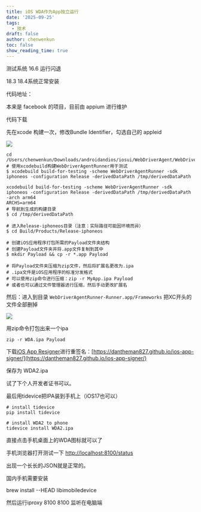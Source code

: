 ```yaml
---
title: iOS WDA作为App独立运行
date: '2025-09-25'
tags:
  - 技术
draft: false
author: chenwenkun
toc: false
show_reading_time: true
---
```

测试系统 16.6 运行闪退

18.3 18.4系统正常安装

代码地址：

本来是 facebook 的项目，目前由 appium 进行维护

代码下载

先在xcode 构建一次，修改Bundle Identifier，勾选自己的 appleid

![](https://prod-files-secure.s3.us-west-2.amazonaws.com/c205fb54-92b2-4987-8be3-972b67d27acc/cb756a73-27bc-4b0d-951a-858df3344b59/image.png?X-Amz-Algorithm=AWS4-HMAC-SHA256&X-Amz-Content-Sha256=UNSIGNED-PAYLOAD&X-Amz-Credential=ASIAZI2LB466THFKWXFT%2F20250926%2Fus-west-2%2Fs3%2Faws4_request&X-Amz-Date=20250926T122045Z&X-Amz-Expires=3600&X-Amz-Security-Token=IQoJb3JpZ2luX2VjEAQaCXVzLXdlc3QtMiJIMEYCIQCmTObatYPK9M1k9ds3Kvgb3z0KLse943kfEHOYfCoqswIhAKuWaP83k67Sb0IBlRvqSx%2B7xMwdoSjKaobFW3zodNQrKogECI3%2F%2F%2F%2F%2F%2F%2F%2F%2F%2FwEQABoMNjM3NDIzMTgzODA1Igw6ab5ZtdNG%2Fx2JtQwq3AODcURT7AsY6pJNg%2Fd4v3lpIXjTlCF36guLKYMsDJmA0Nnq%2BfgoF2JT482CfG2sReIxNJNQBvTRyLps8ZxrOrqmiS%2BYBGUc1ox%2BnN6Om4Zh2YjmYztjsHAU8iV2uIZasGHrZNy5KrOpQ92mK8fikSOFp5%2FZhf7ZBhePOCQYW6GsazDThOJ%2Bt8GU0lavrmKmlZ75uxxGEvcpkJBegaYmt1HFRBZ6Q1uC3gmHLgDEvz138f1I9yrC3Ujl6kIgFTDGxJI8cdLEFqhej986EE2JbrXK0rbV7UnsWWc%2BI4GEJyszXUulWD4sOAb%2BbXNDOWXMRGjNNKnu8MxMbCLnK%2FFxlZZysLXMoilCOyYGkoC8hXsIRJUKtz2AEz4xqCehAFSHY2xMYUwgeQqE8WOOOwTVTb0jIUIUcrq%2F3%2Ftx7pcYlFHNqaRxsXwPJ4RPSkmWlIVwyArvgP76uHlQM8mpPTdHikeGkM1gI4dihg4YG75eDIevM6OLOb29XTOxC3SiP8o31lDrGBt4hEXPit9lFzxN5%2FKITYFQVEpD%2FahiqYj0DR%2FVinGPDQtGPvJHLnbYaANaMqyjy5%2Bewjbvz95Wo8fLW79kfSNKbdTIydByl%2FybJrdJHpDu32rXg3mUoyQWbTCm79nGBjqkAUc2JeBJL6lJLOBA6caxgXhCU0bNmHAtlgVDiP2yv8KXbUQ8jPJcvO1AoV1ASHuBYPXj295E2cliInoacJP0rFDoe0OkcX%2BILmGI18T%2F%2B583VePj1BRSlaGhopu%2BQRw5x%2FPMYkYPaelmu23aix9z4QfD2EQfYIJKfgVplrxF6NX62wwyCvQNbwX5ywYf6GQBiWsGAY%2BtOVXX6VIyzyMu%2B%2BAMCYNT&X-Amz-Signature=7d1b3ca61d8c353f033cf5bb7a3053f4e5861dd5d6f117eb92af347b8978ddd4&X-Amz-SignedHeaders=host&x-amz-checksum-mode=ENABLED&x-id=GetObject)

```shell
cd /Users/chenwenkun/Downloads/androidandios/iosui/WebDriverAgent/WebDriverAgent
# 使用xcodebuild构建WebDriverAgentRunner用于测试
$ xcodebuild build-for-testing -scheme WebDriverAgentRunner -sdk iphoneos -configuration Release -derivedDataPath /tmp/derivedDataPath

xcodebuild build-for-testing -scheme WebDriverAgentRunner -sdk iphoneos -configuration Release -derivedDataPath /tmp/derivedDataPath -arch arm64
ARCHS=arm64
# 导航到生成的构建目录
$ cd /tmp/derivedDataPath

# 进入Release-iphoneos目录（注意：实际路径可能因环境而异）
$ cd Build/Products/Release-iphoneos

# 创建iOS应用程序打包所需的Payload文件夹结构
# 创建Payload文件夹并将.app文件复制到其中
$ mkdir Payload && cp -r *.app Payload

# 将Payload文件夹压缩为zip文件，然后将扩展名更改为.ipa
# .ipa文件是iOS应用程序的标准分发格式
# 可以使用zip命令进行压缩：zip -r MyApp.ipa Payload
# 或者也可以通过文件管理器进行压缩，然后手动更改扩展名
```

然后：进入到目录 `WebDriverAgentRunner-Runner.app/Frameworks` 把XC开头的文件全部删掉

![](https://prod-files-secure.s3.us-west-2.amazonaws.com/c205fb54-92b2-4987-8be3-972b67d27acc/358b8d2b-1bfe-4fb9-beb5-83e1de5f201e/image.png?X-Amz-Algorithm=AWS4-HMAC-SHA256&X-Amz-Content-Sha256=UNSIGNED-PAYLOAD&X-Amz-Credential=ASIAZI2LB466THFKWXFT%2F20250926%2Fus-west-2%2Fs3%2Faws4_request&X-Amz-Date=20250926T122045Z&X-Amz-Expires=3600&X-Amz-Security-Token=IQoJb3JpZ2luX2VjEAQaCXVzLXdlc3QtMiJIMEYCIQCmTObatYPK9M1k9ds3Kvgb3z0KLse943kfEHOYfCoqswIhAKuWaP83k67Sb0IBlRvqSx%2B7xMwdoSjKaobFW3zodNQrKogECI3%2F%2F%2F%2F%2F%2F%2F%2F%2F%2FwEQABoMNjM3NDIzMTgzODA1Igw6ab5ZtdNG%2Fx2JtQwq3AODcURT7AsY6pJNg%2Fd4v3lpIXjTlCF36guLKYMsDJmA0Nnq%2BfgoF2JT482CfG2sReIxNJNQBvTRyLps8ZxrOrqmiS%2BYBGUc1ox%2BnN6Om4Zh2YjmYztjsHAU8iV2uIZasGHrZNy5KrOpQ92mK8fikSOFp5%2FZhf7ZBhePOCQYW6GsazDThOJ%2Bt8GU0lavrmKmlZ75uxxGEvcpkJBegaYmt1HFRBZ6Q1uC3gmHLgDEvz138f1I9yrC3Ujl6kIgFTDGxJI8cdLEFqhej986EE2JbrXK0rbV7UnsWWc%2BI4GEJyszXUulWD4sOAb%2BbXNDOWXMRGjNNKnu8MxMbCLnK%2FFxlZZysLXMoilCOyYGkoC8hXsIRJUKtz2AEz4xqCehAFSHY2xMYUwgeQqE8WOOOwTVTb0jIUIUcrq%2F3%2Ftx7pcYlFHNqaRxsXwPJ4RPSkmWlIVwyArvgP76uHlQM8mpPTdHikeGkM1gI4dihg4YG75eDIevM6OLOb29XTOxC3SiP8o31lDrGBt4hEXPit9lFzxN5%2FKITYFQVEpD%2FahiqYj0DR%2FVinGPDQtGPvJHLnbYaANaMqyjy5%2Bewjbvz95Wo8fLW79kfSNKbdTIydByl%2FybJrdJHpDu32rXg3mUoyQWbTCm79nGBjqkAUc2JeBJL6lJLOBA6caxgXhCU0bNmHAtlgVDiP2yv8KXbUQ8jPJcvO1AoV1ASHuBYPXj295E2cliInoacJP0rFDoe0OkcX%2BILmGI18T%2F%2B583VePj1BRSlaGhopu%2BQRw5x%2FPMYkYPaelmu23aix9z4QfD2EQfYIJKfgVplrxF6NX62wwyCvQNbwX5ywYf6GQBiWsGAY%2BtOVXX6VIyzyMu%2B%2BAMCYNT&X-Amz-Signature=496f0d27a82e28fdb7a8955c41b67fbee520b2d4ca38a0762bb0550968aa3cd4&X-Amz-SignedHeaders=host&x-amz-checksum-mode=ENABLED&x-id=GetObject)

用zip命令打包出来一个ipa

```shell
zip -r WDA.ipa Payload
```

下载[iOS App Resigner](https://zhida.zhihu.com/search?content_id=237756070&content_type=Article&match_order=1&q=iOS%20App%20Resigner&zd_token=eyJhbGciOiJIUzI1NiIsInR5cCI6IkpXVCJ9.eyJpc3MiOiJ6aGlkYV9zZXJ2ZXIiLCJleHAiOjE3NDQzNTQ0ODAsInEiOiJpT1MgQXBwIFJlc2lnbmVyIiwiemhpZGFfc291cmNlIjoiZW50aXR5IiwiY29udGVudF9pZCI6MjM3NzU2MDcwLCJjb250ZW50X3R5cGUiOiJBcnRpY2xlIiwibWF0Y2hfb3JkZXIiOjEsInpkX3Rva2VuIjpudWxsfQ.XGwOKX0ujlvhojSuRT3SlA0sDFnQK-FxDJr60CX6YqU&zhida_source=entity)进行重签名：[https://dantheman827.github.io/ios-app-signer/](https://dantheman827.github.io/ios-app-signer/)

保存为 WDA2.ipa

试了下个人开发者证书可以。

最后用tidevice把IPA装到手机上（iOS17也可以）

```shell
# install tidevice
pip install tidevice

# install WDA2 to phone
tidevice install WDA2.ipa
```

直接点击手机桌面上的WDA图标就可以了

手机浏览器打开测试一下 [http://localhost:8100/status](http://localhost:8100/status)

出现一个长长的JSON就是正常的。

国内手机需要安装

brew install --HEAD libimobiledevice

然后运行iproxy 8100 8100 监听在电脑端
